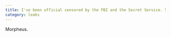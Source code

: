 ```yaml
---
title: I've been official censored by the FBI and the Secret Service. 5250. AMA.
category: leaks
---
```


Morpheus.
